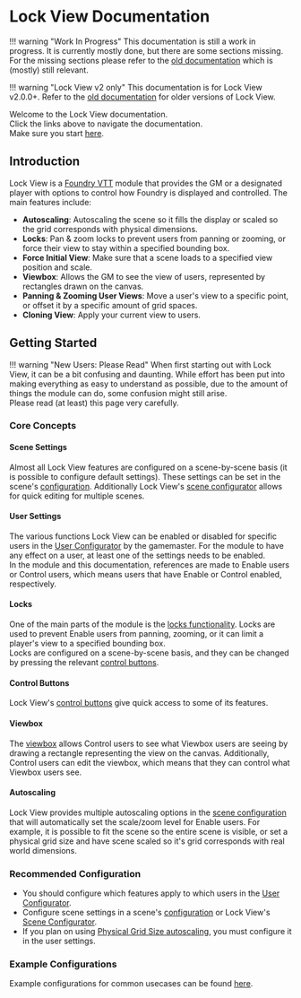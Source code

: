 # Lock View Documentation

!!! warning "Work In Progress"
    This documentation is still a work in progress. It is currently mostly done, but there are some sections missing. For the missing sections please refer to the [old documentation](https://github.com/MaterialFoundry/LockView/wiki) which is (mostly) still relevant.
<br clear="left">

!!! warning "Lock View v2 only"
    This documentation is for Lock View v2.0.0+. Refer to the [old documentation](https://github.com/MaterialFoundry/LockView/wiki) for older versions of Lock View.
<br clear="left">

Welcome to the Lock View documentation.<br>
Click the links above to navigate the documentation.<br>
Make sure you start [here](#getting-started).


## Introduction

Lock View is a [Foundry VTT](https://foundryvtt.com/) module that provides the GM or a designated player with options to control how Foundry is displayed and controlled. The main features include:

* <b>Autoscaling</b>: Autoscaling the scene so it fills the display or scaled so the grid corresponds with physical dimensions.
* <b>Locks</b>: Pan & zoom locks to prevent users from panning or zooming, or force their view to stay within a specified bounding box.
* <b>Force Initial View</b>: Make sure that a scene loads to a specified view position and scale.
* <b>Viewbox</b>: Allows the GM to see the view of users, represented by rectangles drawn on the canvas.
* <b>Panning & Zooming User Views</b>: Move a user's view to a specific point, or offset it by a specific amount of grid spaces.
* <b>Cloning View</b>: Apply your current view to users.

## Getting Started
!!! warning "New Users: Please Read"
    When first starting out with Lock View, it can be a bit confusing and daunting. While effort has been put into making everything as easy to understand as possible, due to the amount of things the module can do, some confusion might still arise.<br>
    Please read (at least) this page very carefully.
<br clear="left">

### Core Concepts

#### Scene Settings
Almost all Lock View features are configured on a scene-by-scene basis (it is possible to configure default settings). These settings can be set in the scene's [configuration](./sceneConfig/sceneConfig.md). Additionally Lock View's [scene configurator](./moduleSettings/sceneConfigurator.md) allows for quick editing for multiple scenes.

#### User Settings
The various functions Lock View can be enabled or disabled for specific users in the [User Configurator](./moduleSettings/userConfigurator.md) by the gamemaster. For the module to have any effect on a user, at least one of the settings needs to be enabled.<br>
In the module and this documentation, references are made to Enable users or Control users, which means users that have Enable or Control enabled, respectively.

#### Locks
One of the main parts of the module is the [locks functionality](./sceneConfig/locks.md). Locks are used to prevent Enable users from panning, zooming, or it can limit a player's view to a specified bounding box.<br>
Locks are configured on a scene-by-scene basis, and they can be changed by pressing the relevant [control buttons](./controlButtons.md).

#### Control Buttons
Lock View's [control buttons](./controlButtons.md) give quick access to some of its features.

#### Viewbox
The [viewbox](./viewbox.md) allows Control users to see what Viewbox users are seeing by drawing a rectangle representing the view on the canvas. Additionally, Control users can edit the viewbox, which means that they can control what Viewbox users see.

#### Autoscaling
Lock View provides multiple autoscaling options in the [scene configuration](./sceneConfig/autoscale.md) that will automatically set the scale/zoom level for Enable users. For example, it is possible to fit the scene so the entire scene is visible, or set a physical grid size and have scene scaled so it's grid corresponds with real world dimensions.

### Recommended Configuration

* You should configure which features apply to which users in the [User Configurator](./moduleSettings/userConfigurator.md).
* Configure scene settings in a scene's [configuration](./sceneConfig/sceneConfig.md) or Lock View's [Scene Configurator](./moduleSettings/sceneConfigurator.md).
* If you plan on using [Physical Grid Size autoscaling](./sceneConfig/autoscale.md#physical-grid-size), you must configure it in the user settings.

### Example Configurations
Example configurations for common usecases can be found [here](./exampleConfigurations.md).
